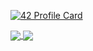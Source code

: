 [![42 Profile Card](https://1337-readme.vercel.app/api/profile?cursus=42&dark=true&email=hide&login=zael-mab)](https://github.com/mohouyizme/1337-readme)

<a href="https://github.com/zael-mab?tab=repositories">
 <img align="center" src="https://github-readme-stats.vercel.app/api?username=zael-mab&line_height=40&show_icons=true&theme=dark">
</a>
<a href="https://github.com/zael-mab?tab=repositories">
  <img align="center" src="https://github-readme-stats.vercel.app/api/top-langs/?username=zael-mab&theme=dark"/>
</a>

